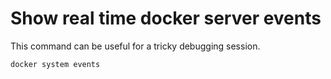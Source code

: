 # Show real time docker server events
This command can be useful for a tricky debugging session.

``` sh
docker system events
```

